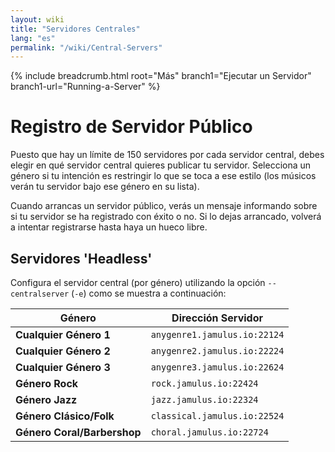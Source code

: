 ```yaml
---
layout: wiki
title: "Servidores Centrales"
lang: "es"
permalink: "/wiki/Central-Servers"
---
```


{% include breadcrumb.html root="Más" branch1="Ejecutar un Servidor" branch1-url="Running-a-Server" %}

# Registro de Servidor Público

Puesto que hay un límite de 150 servidores por cada servidor central, debes elegir en qué servidor central quieres publicar tu servidor. Selecciona un género si tu intención es restringir lo que se toca a ese estilo (los músicos verán tu servidor bajo ese género en su lista).

Cuando arrancas un servidor público, verás un mensaje informando sobre si tu servidor se ha registrado con éxito o no. Si lo dejas arrancado, volverá a intentar registrarse hasta haya un hueco libre.

## Servidores 'Headless'

Configura el servidor central (por género) utilizando la opción `--centralserver` (`-e`) como se muestra a continuación:

| Género | Dirección Servidor |
|-----------|------------------|
|**Cualquier Género 1** |`anygenre1.jamulus.io:22124`|
|**Cualquier Género 2** |`anygenre2.jamulus.io:22224`|
|**Cualquier Género 3** |`anygenre3.jamulus.io:22624`|
|**Género Rock** |`rock.jamulus.io:22424`|
|**Género Jazz** |`jazz.jamulus.io:22324`|
|**Género Clásico/Folk** |`classical.jamulus.io:22524`|
|**Género Coral/Barbershop** |`choral.jamulus.io:22724`|
